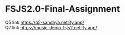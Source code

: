 # FSJS2.0-Final-Assignment
Q5 link https://q5-sandhya.netlify.app/      
Q7 link https://music-demo-fsjs2.netlify.app/
